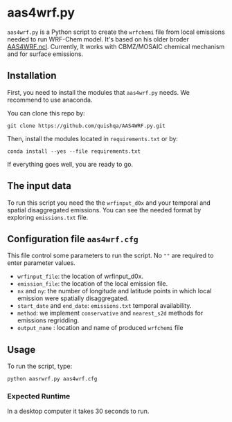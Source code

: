 # aas4wrf.py

`aas4wrf.py` is a Python script to create the `wrfchemi` file from local emissions needed to run WRF-Chem model. It's based on his older broder [AAS4WRF.ncl](https://github.com/alvv1986/AAS4WRF).
Currently, It works with CBMZ/MOSAIC chemical mechanism and for surface emissions.

## Installation

First, you need to install the modules that `aas4wrf.py` needs. We recommend to use anaconda.

You can clone this repo by:
```
git clone https://github.com/quishqa/AAS4WRF.py.git
```

Then, install the modules located in `requirements.txt` or  by:

```
conda install --yes --file requirements.txt
```

If everything goes well, you are ready to go.

## The input data
To run this script you need the the `wrfinput_d0x` and your temporal and spatial disaggregated emissions. You can see the needed format by exploring `emissions.txt` file.

## Configuration file `aas4wrf.cfg`
This file control some parameters to run the script. No `""` are required to enter parameter values.
* `wrfinput_file`: the location of wrfinput_d0x.
* `emission_file`: the location of the local emission file.
* `nx` and `ny`: the number of longitude and latitude points in which local emission were spatially disaggregated.
* `start_date` and `end_date`: `emissions.txt` temporal availability.
* `method`: we implement `conservative` and `nearest_s2d` methods for emissions regridding.
* `output_name` : location and name of produced `wrfchemi` file

## Usage

To run the script, type:
```
python aasrwrf.py aas4wrf.cfg
```

### Expected Runtime

In a desktop computer it takes 30 seconds to run.

